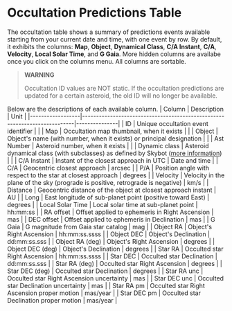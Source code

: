 # Occultation Predictions Table

The occultation table shows a summary of predictions events available starting from your current date and time, with one event by row. By default, it exhibits the columns: **Map**, **Object**, **Dynamical Class**, **C/A Instant**, **C/A**, **Velocity**, **Local Solar Time**, and **G Gaia**. More hidden columns are availabe once you click on the columns menu. All columns are sortable.

> **WARNING**
>
> Occultation ID values are NOT static. If the occultation predictions are updated for a certain asteroid, the old ID will no longer be available.

Below are the descriptions of each available column.
| Column | Description | Unit |
|------------------|---------------------------------------------------------------------------|---------------|
| ID | Unique occultation event identifier | |
| Map | Occultation map thumbnail, when it exists | |
| Object | Object's name (with number, when it exists) or principal designation | |
| Ast Number | Asteroid number, when it exists | |
| Dynamic class | Asteroid dynamical class (with subclasses) as defined by Skybot ([more information](https://ssp.imcce.fr/webservices/skybot/)) | |
| C/A Instant | Instant of the closest approach in UTC | Date and time |
| C/A | Geocentric closest approach | arcsec |
| P/A | Position angle with respect to the star at closest approach | degrees |
| Velocity | Velocity in the plane of the sky (prograde is positive, retrograde is negative) | km/s |
| Distance | Geocentric distance of the object at closest approach instant | AU |
| Long | East longitude of sub-planet point (positive toward East) | degrees |
| Local Solar Time | Local solar time at sub-planet point | hh:mm:ss |
| RA offset | Offset applied to ephemeris in Right Ascension | mas |
| DEC offset | Offset applied to ephemeris in Declination | mas |
| G Gaia | G magnitude from Gaia star catalog | mag |
| Object RA | Object's Right Ascension | hh:mm:ss.ssss |
| Object DEC | Object's Declination | dd:mm:ss.sss |
| Object RA (deg) | Object's Right Ascension | degrees |
| Object DEC (deg) | Object's Declination | degrees |
| Star RA | Occulted star Right Ascension | hh:mm:ss.ssss |
| Star DEC | Occulted star Declination | dd:mm:ss.sss |
| Star RA (deg) | Occulted star Right Ascension | degrees |
| Star DEC (deg) | Occulted star Declination | degrees |
| Star RA unc | Occulted star Right Ascension uncertainty | mas |
| Star DEC unc | Occulted star Declination uncertainty | mas |
| Star RA pm | Occulted star Right Ascension proper motion | mas/year |
| Star DEC pm | Occulted star Declination proper motion | mas/year |
